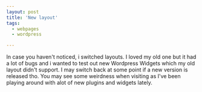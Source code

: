 ```yaml
---
layout: post
title: 'New layout'
tags:
  - webpages
  - wordpress

---
```


In case you haven't noticed, i switched layouts. I loved my old one but it had a lot of bugs and i wanted to test out new Wordpress Widgets which my old layout didn't support. I may switch back at some point if a new version is released tho. You may see some weirdness when visiting as I've been playing around with alot of new plugins and widgets lately.

<!-- technorati tags start -->
<!-- technorati tags end -->
